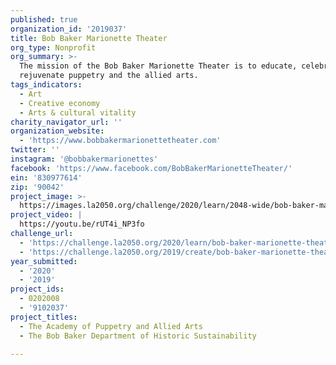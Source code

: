 ```yaml
---
published: true
organization_id: '2019037'
title: Bob Baker Marionette Theater
org_type: Nonprofit
org_summary: >-
  The mission of the Bob Baker Marionette Theater is to educate, celebrate, and
  rejuvenate puppetry and the allied arts. 
tags_indicators:
  - Art
  - Creative economy
  - Arts & cultural vitality
charity_navigator_url: ''
organization_website:
  - 'https://www.bobbakermarionettetheater.com'
twitter: ''
instagram: '@bobbakermarionettes'
facebook: 'https://www.facebook.com/BobBakerMarionetteTheater/'
ein: '830977614'
zip: '90042'
project_image: >-
  https://images.la2050.org/challenge/2020/learn/2048-wide/bob-baker-marionette-theater.jpg
project_video: |
  https://youtu.be/rUT4i_NP3fo
challenge_url:
  - 'https://challenge.la2050.org/2020/learn/bob-baker-marionette-theater/'
  - 'https://challenge.la2050.org/2019/create/bob-baker-marionette-theater/'
year_submitted:
  - '2020'
  - '2019'
project_ids:
  - 0202008
  - '9102037'
project_titles:
  - The Academy of Puppetry and Allied Arts
  - The Bob Baker Department of Historic Sustainability

---
```

